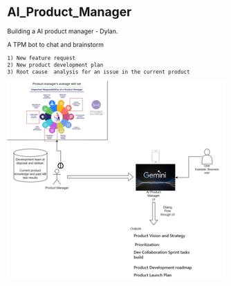 # AI_Product_Manager
Building a AI product manager - Dylan. 

A TPM bot to chat and brainstorm 

    1) New feature request
    2) New product development plan
    3) Root cause  analysis for an issue in the current product


[def]: images/image.png
![alt text][def]